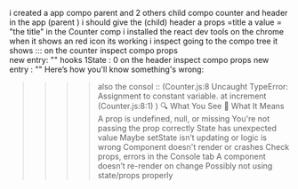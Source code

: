  i created a app compo parent 
and 2 others child compo counter and header 
in the app (parent ) i should give the (child) header a props =title a value = "the title"
in the Counter comp 
i installed the react dev tools 
on the chrome 
when it shows an red icon its working 
i inspect 
going to the compo tree it shows :::
on the counter inspect compo
props  
new entry: ""
hooks
1State : 0
on the header inspect compo
props
new entry : ""
Here’s how you'll know something's wrong:
>>>> also the consol ::
>>>> (Counter.js:8 Uncaught TypeError: Assignment to constant variable.
    at increment (Counter.js:8:1)  )
🔍 What You See	🚨 What It Means
A prop is undefined, null, or missing	You're not passing the prop correctly
State has unexpected value	Maybe setState isn’t updating or logic is wrong
Component doesn't render or crashes	Check props, errors in the Console tab
A component doesn’t re-render on change	Possibly not using state/props properly
